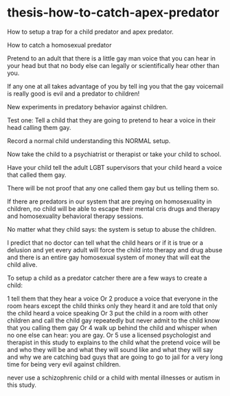 # thesis-how-to-catch-apex-predator
How to setup a trap for a child predator and apex predator.

How to catch a homosexual predator

Pretend to an adult that there is a little gay man voice that you can hear in your head but that no body else can legally or scientifically hear other than you.

If any one at all takes advantage of you by tell ing you that the gay voicemail is really good is evil and a predator to children!

New experiments in predatory behavior against children.

Test one:
Tell a child that they are going to pretend to hear a voice in their head calling them gay.

Record a normal child understanding this NORMAL setup.

Now take the child to a psychiatrist or therapist or take your child to school.

Have your child tell the adult LGBT supervisors that your child heard a voice that called them gay.

There will be not proof that any one called them gay but us telling them so.

If there are predators in our system that are preying on homosexuality in children, no child will be able to escape their mental cris drugs and therapy and homosexuality behavioral therapy sessions.

No matter what they child says: the system is setup to abuse the children.

I predict that no doctor can tell what the child hears or if it is true or a delusion and yet every adult will force the child into therapy and drug abuse and there is an entire gay homosexual system of money that will eat the child alive.

To setup a child as a predator catcher there are a few ways to create a child:

1 tell them that they hear a voice
Or
2 produce a voice that everyone in the room hears except the child thinks only they heard it and are told that only the child heard a voice speaking 
Or
3 put the child in a room with other children and call the child gay repeatedly but never admit to the child know that you calling them gay
Or
4 walk up behind the child and whisper when no one else can hear: you are gay.
Or
5 use a licensed psychologist and therapist in this study to explains to the child what the pretend voice will be and who they will be and what they will sound like and what they will say and why we are catching bad guys that are going to go to jail for a very long time for being very evil against children.

never use a schizophrenic child or a child with mental illnesses or autism in this study.
